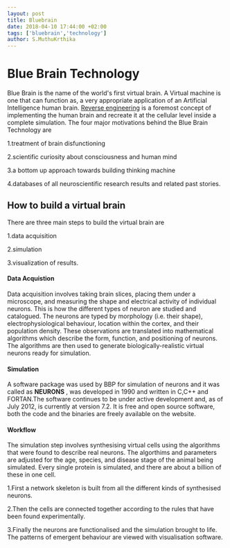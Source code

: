 ```yaml
---
layout: post
title: Bluebrain
date: 2018-04-10 17:44:00 +02:00
tags: ['bluebrain','technology']
author: S.MuthuKrthika
---
```


# Blue Brain Technology
Blue Brain is the name of the world's first virtual brain. A Virtual machine is one that can function as, a very appropriate application of an Artificial Intelligence human brain. [Reverse engineering](http://engineeringchallenges.org/challenges/9109.aspx) is a foremost concept of implementing the human brain and recreate it at the cellular level inside a complete simulation. The four major motivations behind the Blue Brain Technology are 

1.treatment of brain disfunctioning

2.scientific curiosity about consciousness and human mind 

3.a bottom up approach towards building thinking machine  

4.databases of all neuroscientific research results and related past stories. 

## How to build a virtual brain
There are three main steps to build the virtual brain are 

1.data acquisition

2.simulation  

3.visualization of results.

#### Data Acquistion 
Data acquisition involves taking brain slices, placing them under a microscope, and measuring the shape and electrical activity of individual neurons. This is how the different types of neuron are studied and catalogued. The neurons are typed by morphology (i.e. their shape), electrophysiological behaviour, location within the cortex, and their population density. These observations are translated into mathematical algorithms which describe the form, function, and positioning of neurons. The algorithms are then used to generate biologically-realistic virtual neurons ready for simulation.

#### Simulation
A software package was used by BBP for simulation of neurons and it was called as **NEURONS** , was developed in 1990 and written in C,C++ and FORTAN.The software continues to be under active development and, as of July 2012, is currently at version 7.2. It is free and open source software, both the code and the binaries are freely available on the website.

#### Workflow
The simulation step involves synthesising virtual cells using the algorithms that were found to describe real neurons. The algorthims and parameters are adjusted for the age, species, and disease stage of the animal being simulated. Every single protein is simulated, and there are about a billion of these in one cell.

1.First a network skeleton is built from all the different kinds of synthesised neurons. 

2.Then the cells are connected together according to the rules that have been found experimentally.

3.Finally the neurons are functionalised and the simulation brought to life. The patterns of emergent behaviour are viewed with visualisation software.
